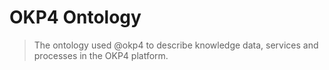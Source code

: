# OKP4 Ontology

> The ontology used @okp4 to describe knowledge data, services and processes in the OKP4 platform.
